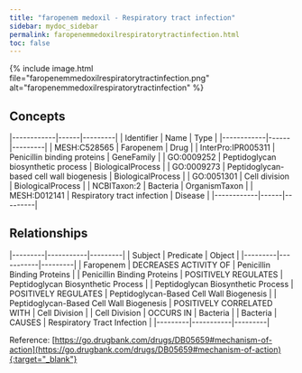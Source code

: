 ```yaml
---
title: "faropenem medoxil - Respiratory tract infection"
sidebar: mydoc_sidebar
permalink: faropenemmedoxilrespiratorytractinfection.html
toc: false 
---
```


{% include image.html file="faropenemmedoxilrespiratorytractinfection.png" alt="faropenemmedoxilrespiratorytractinfection" %}

## Concepts

|------------|------|---------|
| Identifier | Name | Type    |
|------------|------|---------|
| MESH:C528565 | Faropenem | Drug |
| InterPro:IPR005311 | Penicillin binding proteins | GeneFamily |
| GO:0009252 | Peptidoglycan biosynthetic process | BiologicalProcess |
| GO:0009273 | Peptidoglycan-based cell wall biogenesis | BiologicalProcess |
| GO:0051301 | Cell division | BiologicalProcess |
| NCBITaxon:2 | Bacteria | OrganismTaxon |
| MESH:D012141 | Respiratory tract infection | Disease |
|------------|------|---------|

## Relationships

|---------|-----------|---------|
| Subject | Predicate | Object  |
|---------|-----------|---------|
| Faropenem | DECREASES ACTIVITY OF | Penicillin Binding Proteins |
| Penicillin Binding Proteins | POSITIVELY REGULATES | Peptidoglycan Biosynthetic Process |
| Peptidoglycan Biosynthetic Process | POSITIVELY REGULATES | Peptidoglycan-Based Cell Wall Biogenesis |
| Peptidoglycan-Based Cell Wall Biogenesis | POSITIVELY CORRELATED WITH | Cell Division |
| Cell Division | OCCURS IN | Bacteria |
| Bacteria | CAUSES | Respiratory Tract Infection |
|---------|-----------|---------|

Reference: [https://go.drugbank.com/drugs/DB05659#mechanism-of-action](https://go.drugbank.com/drugs/DB05659#mechanism-of-action){:target="_blank"}